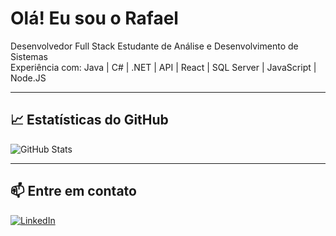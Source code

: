 # Olá! Eu sou o Rafael

Desenvolvedor Full Stack 
Estudante de Análise e Desenvolvimento de Sistemas   
Experiência com: Java | C# | .NET | API | React | SQL Server | JavaScript | Node.JS  

---

## 📈 Estatísticas do GitHub
![GitHub Stats](https://github-readme-stats.vercel.app/api?username=rafaelhluz&show_icons=true&theme=radical)

---

## 📫 Entre em contato
[![LinkedIn](https://img.shields.io/badge/-LinkedIn-0A66C2?style=flat&logo=linkedin&logoColor=white)](https://linkedin.com/in/seu-link)
